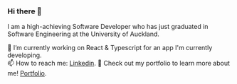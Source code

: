 ### Hi there 👋  
I am a high-achieving Software Developer who has just graduated in Software Engineering at the University of Auckland.  

🔭 I’m currently working on React & Typescript for an app I'm currently developing.  
📫 How to reach me: [Linkedin](https://www.linkedin.com/in/brendan-zhou/).
🌱 Check out my portfolio to learn more about me! [Portfolio](https://main--comforting-starburst-6a04b8.netlify.app/).
<!--
**Brendan-Z/Brendan-Z** is a ✨ _special_ ✨ repository because its `README.md` (this file) appears on your GitHub profile.

Here are some ideas to get you started:

- 🔭 I’m currently working on ...
- 🌱 I’m currently learning ...
- 👯 I’m looking to collaborate on ...
- 🤔 I’m looking for help with ...
- 💬 Ask me about ...
- 📫 How to reach me: ...
- 😄 Pronouns: ...
- ⚡ Fun fact: ...
-->
